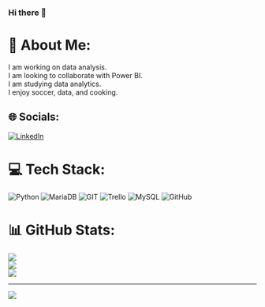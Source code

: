 ### Hi there 👋

# 💫 About Me:
I am working on data analysis.<br>        I am looking to collaborate with Power BI.<br>        I am studying data analytics.<br>        I enjoy soccer, data, and cooking.


## 🌐 Socials:
[![LinkedIn](https://img.shields.io/badge/LinkedIn-%230077B5.svg?logo=linkedin&logoColor=white)](https://linkedin.com/in/https://www.linkedin.com/in/lucasgomezdataanalyst/) 

# 💻 Tech Stack:
![Python](https://img.shields.io/badge/python-3670A0?style=for-the-badge&logo=python&logoColor=ffdd54) ![MariaDB](https://img.shields.io/badge/MariaDB-003545?style=for-the-badge&logo=mariadb&logoColor=white) ![GIT](https://img.shields.io/badge/Git-fc6d26?style=for-the-badge&logo=git&logoColor=white) ![Trello](https://img.shields.io/badge/Trello-%23026AA7.svg?style=for-the-badge&logo=Trello&logoColor=white) ![MySQL](https://img.shields.io/badge/mysql-%2300f.svg?style=for-the-badge&logo=mysql&logoColor=white) ![GitHub](https://img.shields.io/badge/GitHub-%23121011.svg?style=for-the-badge&logo=github&logoColor=white)
# 📊 GitHub Stats:
![](https://github-readme-stats.vercel.app/api?username=lucasnag&theme=default&hide_border=false&include_all_commits=false&count_private=false)<br/>
![](https://github-readme-streak-stats.herokuapp.com/?user=lucasnag&theme=default&hide_border=false)<br/>
![](https://github-readme-stats.vercel.app/api/top-langs/?username=lucasnag&theme=default&hide_border=false&include_all_commits=false&count_private=false&layout=compact)

---
[![](https://visitcount.itsvg.in/api?id=lucasnag&icon=0&color=0)](https://visitcount.itsvg.in)
